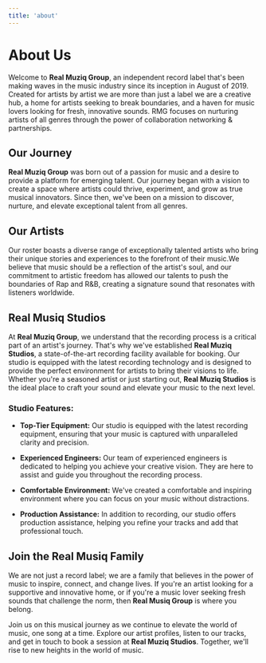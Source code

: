 ```yaml
---
title: 'about'
---
```


# About Us

Welcome to **Real Muziq Group**, an independent record label that's been making waves in the music industry since its inception in August of 2019. Created for artists by artist we are more than just a label we are a creative hub, a home for artists seeking to break boundaries, and a haven for music lovers looking for fresh, innovative sounds. RMG focuses on nurturing artists of all genres through the power of collaboration networking & partnerships.

## Our Journey

**Real Muziq Group** was born out of a passion for music and a desire to provide a platform for emerging talent. Our journey began with a vision to create a space where artists could thrive, experiment, and grow as true musical innovators. Since then, we've been on a mission to discover, nurture, and elevate exceptional talent from all genres.

## Our Artists

Our roster boasts a diverse range of exceptionally talented artists who bring their unique stories and experiences to the forefront of their music.We believe that music should be a reflection of the artist's soul, and our commitment to artistic freedom has allowed our talents to push the boundaries of Rap and R&B, creating a signature sound that resonates with listeners worldwide.

## Real Musiq Studios

At **Real Muziq Group**, we understand that the recording process is a critical part of an artist's journey. That's why we've established **Real Muziq Studios**, a state-of-the-art recording facility available for booking. Our studio is equipped with the latest recording technology and is designed to provide the perfect environment for artists to bring their visions to life. Whether you're a seasoned artist or just starting out, **Real Muziq Studios** is the ideal place to craft your sound and elevate your music to the next level.

### Studio Features:

-   **Top-Tier Equipment:** Our studio is equipped with the latest recording equipment, ensuring that your music is captured with unparalleled clarity and precision.

-   **Experienced Engineers:** Our team of experienced engineers is dedicated to helping you achieve your creative vision. They are here to assist and guide you throughout the recording process.

-   **Comfortable Environment:** We've created a comfortable and inspiring environment where you can focus on your music without distractions.

-   **Production Assistance:** In addition to recording, our studio offers production assistance, helping you refine your tracks and add that professional touch.

## Join the Real Musiq Family

We are not just a record label; we are a family that believes in the power of music to inspire, connect, and change lives. If you're an artist looking for a supportive and innovative home, or if you're a music lover seeking fresh sounds that challenge the norm, then **Real Musiq Group** is where you belong.

Join us on this musical journey as we continue to elevate the world of music, one song at a time. Explore our artist profiles, listen to our tracks, and get in touch to book a session at **Real Muziq Studios**. Together, we'll rise to new heights in the world of music.
